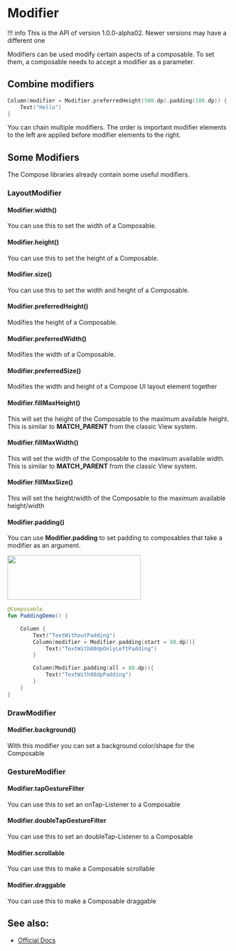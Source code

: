 # Modifier

!!! info
    This is the API of version 1.0.0-alpha02. Newer versions may have a different one

Modifiers can be used modify certain aspects of a composable.
To set them, a composable needs to accept a modifier as a parameter.

## Combine modifiers    
```kotlin
Column(modifier = Modifier.preferredHeight(500.dp).padding(100.dp)) {
    Text("Hello")
}
```
You can chain multiple modifiers.
The order is important modifier elements to the left are applied before modifier elements to the right.

## Some Modifiers
The Compose libraries already contain some useful modifiers.
 
### LayoutModifier

#### Modifier.width()
You can use this to set the width of a Composable.

#### Modifier.height()
You can use this to set the height of a Composable.

#### Modifier.size()
You can use this to set the width and height of a Composable.

#### Modifier.preferredHeight()
Modifies the height of a Composable.

#### Modifier.preferredWidth()
Modifies the width of a Composable.

####  Modifier.preferredSize()
Modifies the width and height of a Compose UI layout element together

#### Modifier.fillMaxHeight()
This will set the height of the Composable to the maximum available height. This is similar to **MATCH_PARENT** from the classic View system.

#### Modifier.fillMaxWidth()
This will set the width of the Composable to the maximum available width. This is similar to **MATCH_PARENT** from the classic View system.

#### Modifier.fillMaxSize()
This will set the height/width of the Composable to the maximum available height/width

####  Modifier.padding()
You can use **Modifier.padding** to set padding to composables that take a modifier as an argument.

<p align="left">
  <img src ="../../images/PaddingExample.png" height=100 width=300 />
</p>

```kotlin
@Composable
fun PaddingDemo() {

    Column {
        Text("TextWithoutPadding")
        Column(modifier = Modifier.padding(start = 80.dp)){
            Text("TextWith80dpOnlyLeftPadding")
        }

        Column(Modifier.padding(all = 80.dp)){
            Text("TextWith80dpPadding")
        }
    }
}
```

### DrawModifier

#### Modifier.background()
With this modifier you can set a background color/shape for the Composable

### GestureModifier

#### Modifier.tapGestureFilter
You can use this to set an onTap-Listener to a Composable

#### Modifier.doubleTapGestureFilter 
You can use this to set an doubleTap-Listener to a Composable

#### Modifier.scrollable
You can use this to make a Composable scrollable

#### Modifier.draggable
You can use this to make a Composable draggable


## See also:
* [Official Docs](https://developer.android.com/reference/kotlin/androidx/compose/ui/Modifier)
